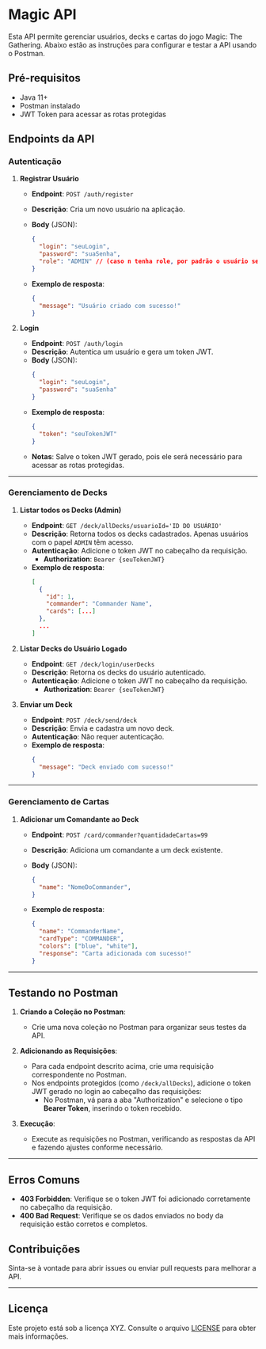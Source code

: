 # Magic API

Esta API permite gerenciar usuários, decks e cartas do jogo Magic: The Gathering. Abaixo estão as instruções para configurar e testar a API usando o Postman.

## Pré-requisitos

- Java 11+
- Postman instalado
- JWT Token para acessar as rotas protegidas

## Endpoints da API

### Autenticação

1. **Registrar Usuário**

    - **Endpoint**: `POST /auth/register`
    - **Descrição**: Cria um novo usuário na aplicação.
    - **Body** (JSON):
      ```json
      {
        "login": "seuLogin",
        "password": "suaSenha",
        "role": "ADMIN" // (caso n tenha role, por padrão o usuário será "USER")
      }
      ```

    - **Exemplo de resposta**:
      ```json
      {
        "message": "Usuário criado com sucesso!"
      }
      ```

2. **Login**

    - **Endpoint**: `POST /auth/login`
    - **Descrição**: Autentica um usuário e gera um token JWT.
    - **Body** (JSON):
      ```json
      {
        "login": "seuLogin",
        "password": "suaSenha"
      }
      ```
    - **Exemplo de resposta**:
      ```json
      {
        "token": "seuTokenJWT"
      }
      ```
    - **Notas**: Salve o token JWT gerado, pois ele será necessário para acessar as rotas protegidas.

---

### Gerenciamento de Decks

1. **Listar todos os Decks (Admin)**

    - **Endpoint**: `GET /deck/allDecks/usuarioId='ID DO USUÁRIO'`
    - **Descrição**: Retorna todos os decks cadastrados. Apenas usuários com o papel `ADMIN` têm acesso.
    - **Autenticação**: Adicione o token JWT no cabeçalho da requisição.
        - **Authorization**: `Bearer {seuTokenJWT}`
    - **Exemplo de resposta**:
      ```json
      [
        {
          "id": 1,
          "commander": "Commander Name",
          "cards": [...]
        },
        ...
      ]
      ```

2. **Listar Decks do Usuário Logado**

    - **Endpoint**: `GET /deck/login/userDecks`
    - **Descrição**: Retorna os decks do usuário autenticado.
    - **Autenticação**: Adicione o token JWT no cabeçalho da requisição.
        - **Authorization**: `Bearer {seuTokenJWT}`

3. **Enviar um Deck**

    - **Endpoint**: `POST /deck/send/deck`
    - **Descrição**: Envia e cadastra um novo deck.
    - **Autenticação**: Não requer autenticação.
    - **Exemplo de resposta**:
      ```json
      {
        "message": "Deck enviado com sucesso!"
      }
      ```

---

### Gerenciamento de Cartas

1. **Adicionar um Comandante ao Deck**

    - **Endpoint**: `POST /card/commander?quantidadeCartas=99`
    - **Descrição**: Adiciona um comandante a um deck existente.
    - **Body** (JSON):
      ```json
      {
        "name": "NomeDoCommander",
      }
      ```

    - **Exemplo de resposta**:
      ```json
      {
        "name": "CommanderName",
        "cardType": "COMMANDER",
        "colors": ["blue", "white"],
        "response": "Carta adicionada com sucesso!"
      }
      ```

---

## Testando no Postman

1. **Criando a Coleção no Postman**:
    - Crie uma nova coleção no Postman para organizar seus testes da API.

2. **Adicionando as Requisições**:
    - Para cada endpoint descrito acima, crie uma requisição correspondente no Postman.
    - Nos endpoints protegidos (como `/deck/allDecks`), adicione o token JWT gerado no login ao cabeçalho das requisições:
        - No Postman, vá para a aba "Authorization" e selecione o tipo **Bearer Token**, inserindo o token recebido.

3. **Execução**:
    - Execute as requisições no Postman, verificando as respostas da API e fazendo ajustes conforme necessário.

---

## Erros Comuns

- **403 Forbidden**: Verifique se o token JWT foi adicionado corretamente no cabeçalho da requisição.
- **400 Bad Request**: Verifique se os dados enviados no body da requisição estão corretos e completos.

## Contribuições

Sinta-se à vontade para abrir issues ou enviar pull requests para melhorar a API.

---

## Licença

Este projeto está sob a licença XYZ. Consulte o arquivo [LICENSE](LICENSE) para obter mais informações.
